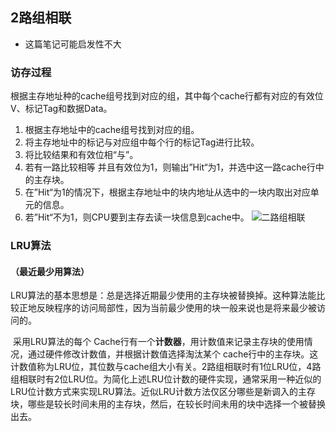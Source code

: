 ﻿## 2路组相联

- 这篇笔记可能启发性不大

### 访存过程

根据主存地址种的cache组号找到对应的组，其中每个cache行都有对应的有效位V、标记Tag和数据Data。

1. 根据主存地址中的cache组号找到对应的组。
2. 将主存地址中的标记与对应组中每个行的标记Tag进行比较。
3. 将比较结果和有效位相“与”。
4. 若有一路比较相等 并且有效位为1，则输出”Hit“为1，并选中这一路cache行中的主存块。
5. 在”Hit“为1的情况下，根据主存地址中的块内地址从选中的一块内取出对应单元的信息。
6. 若”Hit“不为1，则CPU要到主存去读一块信息到cache中。
![二路组相联](https://img-blog.csdnimg.cn/20210507230707777.jpg?x-oss-process=image/watermark,type_ZmFuZ3poZW5naGVpdGk,shadow_10,text_aHR0cHM6Ly9ibG9nLmNzZG4ubmV0L1NlZGRvbjIwMDE=,size_16,color_FFFFFF,t_70)


### LRU算法

#### （最近最少用算法）
​		LRU算法的基本思想是：总是选择近期最少使用的主存块被替换掉。这种算法能比较正地反映程序的访问局部性，因为当前最少使用的块一般来说也是将来最少被访问的。

​		采用LRU算法的每个 Cache行有一个**计数器**，用计数值来记录主存块的使用情况，通过硬件修改计数值，并根据计数值选择淘汰某个 cache行中的主存块。这计数值称为LRU位，其位数与cache组大小有关。2路组相联时有1位LRU位，4路组相联时有2位LRU位。
​		为简化上述LRU位计数的硬件实现，通常采用一种近似的LRU位计数方式来实现LRU算法。近似LRU计数方法仅区分哪些是新调入的主存块，哪些是较长时间未用的主存块，然后，在较长时间未用的块中选择一个被替换出去。
